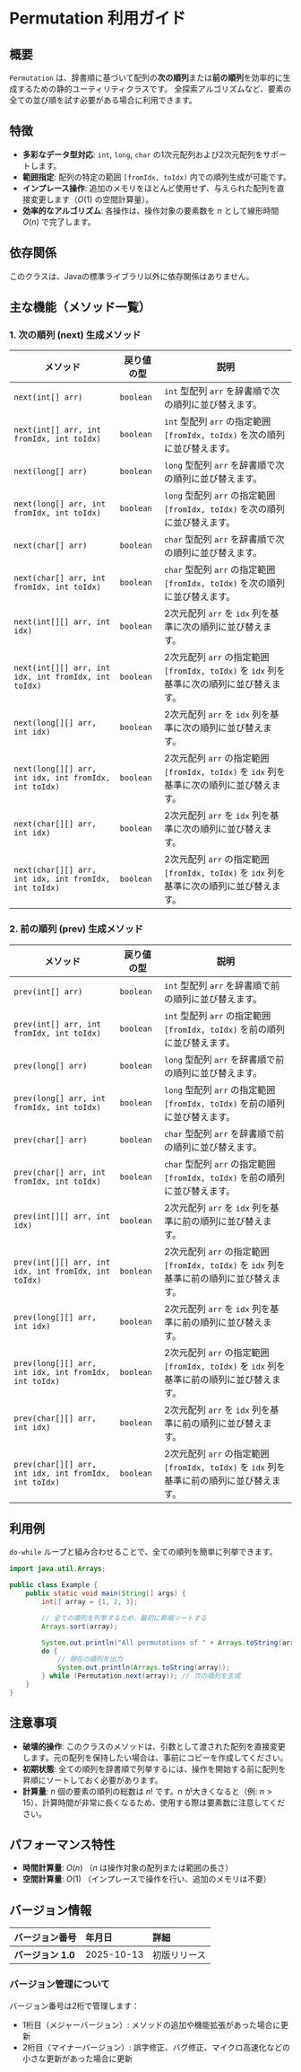 # Permutation 利用ガイド

## 概要

`Permutation` は、辞書順に基づいて配列の**次の順列**または**前の順列**を効率的に生成するための静的ユーティリティクラスです。
全探索アルゴリズムなど、要素の全ての並び順を試す必要がある場合に利用できます。

## 特徴

- **多彩なデータ型対応**: `int`, `long`, `char` の1次元配列および2次元配列をサポートします。
- **範囲指定**: 配列の特定の範囲 `[fromIdx, toIdx)` 内での順列生成が可能です。
- **インプレース操作**: 追加のメモリをほとんど使用せず、与えられた配列を直接変更します（$O(1)$ の空間計算量）。
- **効率的なアルゴリズム**: 各操作は、操作対象の要素数を $n$ として線形時間 $O(n)$ で完了します。

## 依存関係

このクラスは、Javaの標準ライブラリ以外に依存関係はありません。

## 主な機能（メソッド一覧）

### 1. 次の順列 (next) 生成メソッド

| メソッド                                                  | 戻り値の型     | 説明                                                             |
|-------------------------------------------------------|-----------|----------------------------------------------------------------|
| `next(int[] arr)`                                     | `boolean` | `int` 型配列 `arr` を辞書順で次の順列に並び替えます。                              |
| `next(int[] arr, int fromIdx, int toIdx)`             | `boolean` | `int` 型配列 `arr` の指定範囲 `[fromIdx, toIdx)` を次の順列に並び替えます。         |
| `next(long[] arr)`                                    | `boolean` | `long` 型配列 `arr` を辞書順で次の順列に並び替えます。                             |
| `next(long[] arr, int fromIdx, int toIdx)`            | `boolean` | `long` 型配列 `arr` の指定範囲 `[fromIdx, toIdx)` を次の順列に並び替えます。        |
| `next(char[] arr)`                                    | `boolean` | `char` 型配列 `arr` を辞書順で次の順列に並び替えます。                             |
| `next(char[] arr, int fromIdx, int toIdx)`            | `boolean` | `char` 型配列 `arr` の指定範囲 `[fromIdx, toIdx)` を次の順列に並び替えます。        |
| `next(int[][] arr, int idx)`                          | `boolean` | 2次元配列 `arr` を `idx` 列を基準に次の順列に並び替えます。                          |
| `next(int[][] arr, int idx, int fromIdx, int toIdx)`  | `boolean` | 2次元配列 `arr` の指定範囲 `[fromIdx, toIdx)` を `idx` 列を基準に次の順列に並び替えます。 |
| `next(long[][] arr, int idx)`                         | `boolean` | 2次元配列 `arr` を `idx` 列を基準に次の順列に並び替えます。                          |
| `next(long[][] arr, int idx, int fromIdx, int toIdx)` | `boolean` | 2次元配列 `arr` の指定範囲 `[fromIdx, toIdx)` を `idx` 列を基準に次の順列に並び替えます。 |
| `next(char[][] arr, int idx)`                         | `boolean` | 2次元配列 `arr` を `idx` 列を基準に次の順列に並び替えます。                          |
| `next(char[][] arr, int idx, int fromIdx, int toIdx)` | `boolean` | 2次元配列 `arr` の指定範囲 `[fromIdx, toIdx)` を `idx` 列を基準に次の順列に並び替えます。 |

### 2. 前の順列 (prev) 生成メソッド

| メソッド                                                  | 戻り値の型     | 説明                                                             |
|-------------------------------------------------------|-----------|----------------------------------------------------------------|
| `prev(int[] arr)`                                     | `boolean` | `int` 型配列 `arr` を辞書順で前の順列に並び替えます。                              |
| `prev(int[] arr, int fromIdx, int toIdx)`             | `boolean` | `int` 型配列 `arr` の指定範囲 `[fromIdx, toIdx)` を前の順列に並び替えます。         |
| `prev(long[] arr)`                                    | `boolean` | `long` 型配列 `arr` を辞書順で前の順列に並び替えます。                             |
| `prev(long[] arr, int fromIdx, int toIdx)`            | `boolean` | `long` 型配列 `arr` の指定範囲 `[fromIdx, toIdx)` を前の順列に並び替えます。        |
| `prev(char[] arr)`                                    | `boolean` | `char` 型配列 `arr` を辞書順で前の順列に並び替えます。                             |
| `prev(char[] arr, int fromIdx, int toIdx)`            | `boolean` | `char` 型配列 `arr` の指定範囲 `[fromIdx, toIdx)` を前の順列に並び替えます。        |
| `prev(int[][] arr, int idx)`                          | `boolean` | 2次元配列 `arr` を `idx` 列を基準に前の順列に並び替えます。                          |
| `prev(int[][] arr, int idx, int fromIdx, int toIdx)`  | `boolean` | 2次元配列 `arr` の指定範囲 `[fromIdx, toIdx)` を `idx` 列を基準に前の順列に並び替えます。 |
| `prev(long[][] arr, int idx)`                         | `boolean` | 2次元配列 `arr` を `idx` 列を基準に前の順列に並び替えます。                          |
| `prev(long[][] arr, int idx, int fromIdx, int toIdx)` | `boolean` | 2次元配列 `arr` の指定範囲 `[fromIdx, toIdx)` を `idx` 列を基準に前の順列に並び替えます。 |
| `prev(char[][] arr, int idx)`                         | `boolean` | 2次元配列 `arr` を `idx` 列を基準に前の順列に並び替えます。                          |
| `prev(char[][] arr, int idx, int fromIdx, int toIdx)` | `boolean` | 2次元配列 `arr` の指定範囲 `[fromIdx, toIdx)` を `idx` 列を基準に前の順列に並び替えます。 |

## 利用例

`do-while` ループと組み合わせることで、全ての順列を簡単に列挙できます。

```java
import java.util.Arrays;

public class Example {
    public static void main(String[] args) {
        int[] array = {1, 2, 3};

        // 全ての順列を列挙するため、最初に昇順ソートする
        Arrays.sort(array);

        System.out.println("All permutations of " + Arrays.toString(array) + ":");
        do {
            // 現在の順列を出力
            System.out.println(Arrays.toString(array));
        } while (Permutation.next(array)); // 次の順列を生成
    }
}
```

## 注意事項

- **破壊的操作**: このクラスのメソッドは、引数として渡された配列を直接変更します。元の配列を保持したい場合は、事前にコピーを作成してください。
- **初期状態**: 全ての順列を辞書順で列挙するには、操作を開始する前に配列を昇順にソートしておく必要があります。
- **計算量**: $n$ 個の要素の順列の総数は $n!$ です。$n$ が大きくなると（例: $n > 15$）、計算時間が非常に長くなるため、使用する際は要素数に注意してください。

## パフォーマンス特性

- **時間計算量**: $O(n)$ （$n$ は操作対象の配列または範囲の長さ）
- **空間計算量**: $O(1)$ （インプレースで操作を行い、追加のメモリは不要）

## バージョン情報

| バージョン番号       | 年月日        | 詳細     |
|:--------------|:-----------|:-------|
| **バージョン 1.0** | 2025-10-13 | 初版リリース |

### バージョン管理について

バージョン番号は2桁で管理します：

- 1桁目（メジャーバージョン）: メソッドの追加や機能拡張があった場合に更新
- 2桁目（マイナーバージョン）: 誤字修正、バグ修正、マイクロ高速化などの小さな更新があった場合に更新
